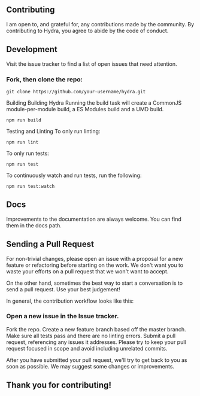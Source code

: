 ## Contributing
I am open to, and grateful for, any contributions made by the community. By contributing to Hydra, you agree to abide by the code of conduct.


## Development
Visit the issue tracker to find a list of open issues that need attention.

### Fork, then clone the repo:

```
git clone https://github.com/your-username/hydra.git
```
Building
Building Hydra
Running the build task will create a CommonJS module-per-module build, a ES Modules build and a UMD build.

```
npm run build
```
Testing and Linting
To only run linting:
```
npm run lint
```
To only run tests:
```
npm run test
```
To continuously watch and run tests, run the following:
```
npm run test:watch
```
## Docs
Improvements to the documentation are always welcome. You can find them in the docs path.


## Sending a Pull Request
For non-trivial changes, please open an issue with a proposal for a new feature or refactoring before starting on the work. We don't want you to waste your efforts on a pull request that we won't want to accept.

On the other hand, sometimes the best way to start a conversation is to send a pull request. Use your best judgement!

In general, the contribution workflow looks like this:

### Open a new issue in the Issue tracker.
Fork the repo.
Create a new feature branch based off the master branch.
Make sure all tests pass and there are no linting errors.
Submit a pull request, referencing any issues it addresses.
Please try to keep your pull request focused in scope and avoid including unrelated commits.

After you have submitted your pull request, we'll try to get back to you as soon as possible. We may suggest some changes or improvements.

## Thank you for contributing!